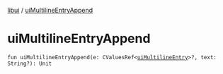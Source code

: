 [libui](README.md) / [uiMultilineEntryAppend](ui-multiline-entry-append.md)

# uiMultilineEntryAppend

`fun uiMultilineEntryAppend(e: CValuesRef<`[`uiMultilineEntry`](ui-multiline-entry.md)`>?, text: String?): Unit`
